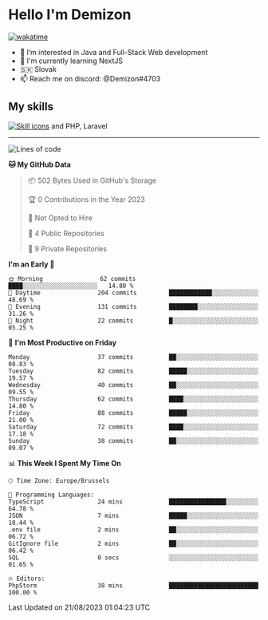# Hello I'm Demizon
[![wakatime](https://wakatime.com/badge/user/6ad1949f-d6d7-44f9-9eee-c35e54cc499b.svg)](https://wakatime.com/@6ad1949f-d6d7-44f9-9eee-c35e54cc499b)
- 👀 I’m interested in Java and Full-Stack Web development
- 🌱 I'm currently learning NextJS
- 🇸🇰 Slovak
- 📫 Reach me on discord: @Demizon#4703

## My skills
[![Skill icons](https://skillicons.dev/icons?i=java,js,ts,html,css,react,py,git,docker,linux,mysql,mongo&theme=dark)](https://github.com/Demizon3433) and PHP, Laravel

---

<!--START_SECTION:waka-->
![Lines of code](https://img.shields.io/badge/From%20Hello%20World%20I%27ve%20Written-81.7%20thousand%20lines%20of%20code-blue)

**🐱 My GitHub Data** 

> 📦 502 Bytes Used in GitHub's Storage 
 > 
> 🏆 0 Contributions in the Year 2023
 > 
> 🚫 Not Opted to Hire
 > 
> 📜 4 Public Repositories 
 > 
> 🔑 9 Private Repositories 
 > 
**I'm an Early 🐤** 

```text
🌞 Morning                62 commits          ████░░░░░░░░░░░░░░░░░░░░░   14.80 % 
🌆 Daytime                204 commits         ████████████░░░░░░░░░░░░░   48.69 % 
🌃 Evening                131 commits         ████████░░░░░░░░░░░░░░░░░   31.26 % 
🌙 Night                  22 commits          █░░░░░░░░░░░░░░░░░░░░░░░░   05.25 % 
```
📅 **I'm Most Productive on Friday** 

```text
Monday                   37 commits          ██░░░░░░░░░░░░░░░░░░░░░░░   08.83 % 
Tuesday                  82 commits          █████░░░░░░░░░░░░░░░░░░░░   19.57 % 
Wednesday                40 commits          ██░░░░░░░░░░░░░░░░░░░░░░░   09.55 % 
Thursday                 62 commits          ████░░░░░░░░░░░░░░░░░░░░░   14.80 % 
Friday                   88 commits          █████░░░░░░░░░░░░░░░░░░░░   21.00 % 
Saturday                 72 commits          ████░░░░░░░░░░░░░░░░░░░░░   17.18 % 
Sunday                   38 commits          ██░░░░░░░░░░░░░░░░░░░░░░░   09.07 % 
```


📊 **This Week I Spent My Time On** 

```text
🕑︎ Time Zone: Europe/Brussels

💬 Programming Languages: 
TypeScript               24 mins             ████████████████░░░░░░░░░   64.78 % 
JSON                     7 mins              █████░░░░░░░░░░░░░░░░░░░░   18.44 % 
.env file                2 mins              ██░░░░░░░░░░░░░░░░░░░░░░░   06.72 % 
GitIgnore file           2 mins              ██░░░░░░░░░░░░░░░░░░░░░░░   06.42 % 
SQL                      0 secs              ░░░░░░░░░░░░░░░░░░░░░░░░░   01.65 % 

🔥 Editors: 
PhpStorm                 38 mins             █████████████████████████   100.00 % 
```


 Last Updated on 21/08/2023 01:04:23 UTC
<!--END_SECTION:waka-->
